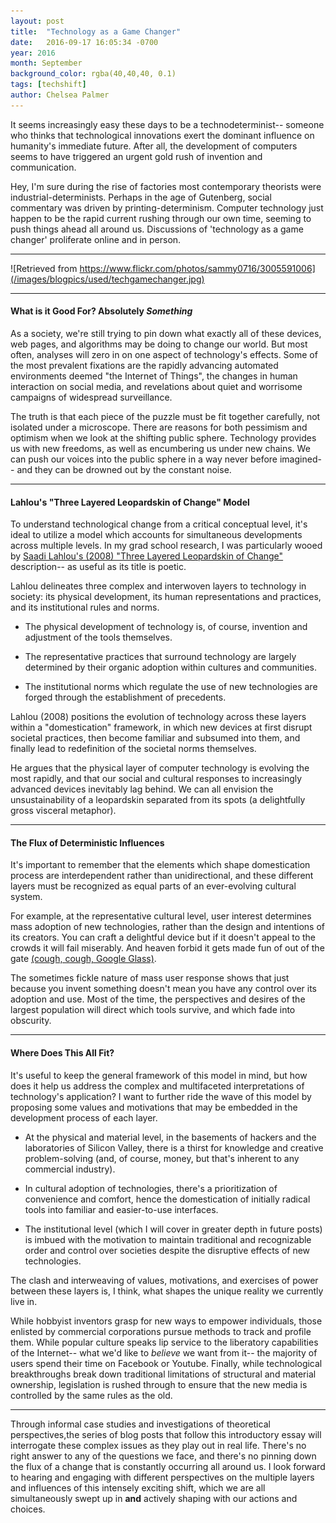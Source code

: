 ```yaml
---
layout: post
title:  "Technology as a Game Changer"
date:   2016-09-17 16:05:34 -0700
year: 2016
month: September
background_color: rgba(40,40,40, 0.1)
tags: [techshift]
author: Chelsea Palmer
---
```


It seems increasingly easy these days to be a technodeterminist-- someone who thinks that technological innovations exert the dominant influence on humanity's immediate future. After all, the development of computers seems to have triggered an urgent gold rush of invention and communication. 

Hey, I'm sure during the rise of factories most contemporary theorists were industrial-determinists. Perhaps in the age of Gutenberg, social commentary was driven by printing-determinism. Computer technology just happen to be the rapid current rushing through our own time, seeming to push things ahead all around us. Discussions of 'technology as a game changer' proliferate online and in person. 

***

![Retrieved from https://www.flickr.com/photos/sammy0716/3005591006](/images/blogpics/used/techgamechanger.jpg)

***

#### What is it Good For? Absolutely *Something*

As a society, we're still trying to pin down what exactly all of these devices, web pages, and algorithms may be doing to change our world. But most often, analyses will zero in on one aspect of technology's effects. Some of the most prevalent fixations are the rapidly advancing automated environments deemed "the Internet of Things", the changes in human interaction on social media, and revelations about quiet and worrisome campaigns of widespread surveillance. 

The truth is that each piece of the puzzle must be fit together carefully, not isolated under a microscope. There are reasons for both pessimism and optimism when we look at the shifting public sphere. Technology provides us with new freedoms, as well as encumbering us under new chains. We can push our voices into the public sphere in a way never before imagined-- and they can be drowned out by the constant noise.

***

#### Lahlou's "Three Layered Leopardskin of Change" Model

To understand technological change from a critical conceptual level, it's ideal to utilize a model which accounts for simultaneous developments across multiple levels. In my grad school research, I was particularly wooed by [Saadi Lahlou's (2008) "Three Layered Leopardskin of Change"](http://eprints.lse.ac.uk/27804/1/Cognitive_technologies,_social_science_and_the_three-layered_leopardskin_of_change_(lsero).pdf) description-- as useful as its title is poetic. 

Lahlou delineates three complex and interwoven layers to technology in society: its physical development, its human representations and practices, and its institutional rules and norms. 

* The physical development of technology is, of course, invention and adjustment of the tools themselves. 

* The representative practices that surround technology are largely determined by their organic adoption within cultures and communities. 

* The institutional norms which regulate the use of new technologies are forged through the establishment of precedents. 

Lahlou (2008) positions the evolution of technology across these layers within a "domestication" framework, in which new devices at first disrupt societal practices, then become familiar and subsumed into them, and finally lead to redefinition of the societal norms themselves. 

He argues that the physical layer of computer technology is evolving the most rapidly, and that our social and cultural responses to increasingly advanced devices inevitably lag behind. We can all envision the unsustainability of a leopardskin separated from its spots (a delightfully gross visceral metaphor).

***

#### The Flux of Deterministic Influences

It's important to remember that the elements which shape domestication process are interdependent rather than unidirectional, and these different layers must be recognized as equal parts of an ever-evolving cultural system.  

For example, at the representative cultural level, user interest determines mass adoption of new technologies, rather than the design and intentions of its creators. You can craft a delightful device but if it doesn't appeal to the crowds it will fail miserably. And heaven forbid it gets made fun of out of the gate [(cough, cough, Google Glass)](https://web.archive.org/web/20160602223015/http://www.forbes.com/sites/ianaltman/2015/04/28/why-google-glass-failed-and-why-apple-watch-could-too/#47da18c94f96). 

The sometimes fickle nature of mass user response shows that just because you invent something doesn't mean you have any control over its adoption and use. Most of the time, the perspectives and desires of the largest population will direct which tools survive, and which fade into obscurity.

***

#### Where Does This All Fit?

It's useful to keep the general framework of this model in mind, but how does it help us address the complex and multifaceted interpretations of technology's application? I want to further ride the wave of this model by proposing some values and motivations that may be embedded in the development process of each layer. 

* At the physical and material level, in the basements of hackers and the laboratories of Silicon Valley, there is a thirst for knowledge and creative problem-solving (and, of course, money, but that's inherent to any commercial industry). 

* In cultural adoption of technologies, there's a prioritization of convenience and comfort, hence the domestication of initially radical tools into familiar and easier-to-use interfaces. 

* The institutional level (which I will cover in greater depth in future posts) is imbued with the motivation to maintain traditional and recognizable order and control over societies despite the disruptive effects of new technologies. 

The clash and interweaving of values, motivations, and exercises of power between these layers is, I think, what shapes the unique reality we currently live in. 

While hobbyist inventors grasp for new ways to empower individuals, those enlisted by commercial corporations pursue methods to track and profile them. While popular culture speaks lip service to the liberatory capabilities of the Internet-- what we'd like to *believe* we want from it-- the majority of users spend their time on Facebook or Youtube. Finally, while technological breakthroughs break down traditional limitations of structural and material ownership, legislation is rushed through to ensure that the new media is controlled by the same rules as the old. 

***

Through informal case studies and investigations of theoretical perspectives,the series of blog posts that follow this introductory essay will interrogate these complex issues as they play out in real life. There's no right answer to any of the questions we face, and there's no pinning down the flux of a change that is constantly occurring all around us. I look forward to hearing and engaging with different perspectives on the multiple layers and influences of this intensely exciting shift, which we are all simultaneously swept up in **and** actively shaping with our actions and choices.